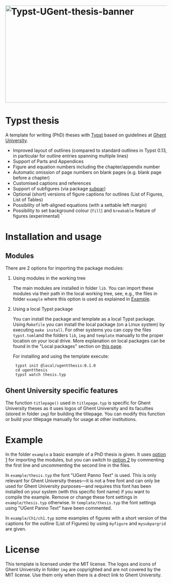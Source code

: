 <h1>
<img width="2146" height="302" alt="Typst-UGent-thesis-banner" src="https://github.com/user-attachments/assets/4d31ee26-9639-4566-9142-68ef41a2a19f" />
</h1>

# Typst thesis

A template for writing (PhD) theses with [Typst](https://typst.app/) based on guidelines at [Ghent University](https://www.ugent.be/en).

- Improved layout of outlines (compared to standard outlines in Typst 0.13, in particular for outline entries spanning multiple lines)
- Support of Parts and Appendices
- Figure and equation numbers including the chapter/appendix number
- Automatic omission of page numbers on blank pages (e.g. blank page before a chapter)
- Customised captions and references
- Support of subfigures (via package [subpar](https://typst.app/universe/package/subpar))
- Optional (short) versions of figure captions for outlines (List of Figures, List of Tables)
- Possibility of left-aligned equations (with a settable left margin)
- Possibility to set background colour (`fill`) and `breakable` feature of figures (experimental)
`

# Installation and usage

## Modules

There are 2 options for importing the package modules:

1. <a name="workingtree"></a> Using modules in the working tree 

    The main modules are installed in folder `lib`. You can import these modules via their path in the local working tree, see, e.g., the files in folder `example` where this option is used as explained in [Example](#example).

2. <a name="localpackage"></a> Using a local Typst package 

    You can install the package and template as a local Typst package. Using  `M̀akefile` you can install the local package (on a Linux system) by executing `make install`. For other systems you can copy the files `typst.toml`and the folders `lib`, `ìmg` and `template` manually to the proper location on your local drive. More explanation on local packages can be found in the "Local packages" section on [this page](https://github.com/typst/packages/#).

    For installing and using the template execute:
    
        typst init @local/ugentthesis:0.1.0  
        cd ugentthesis
        typst watch thesis.typ
 
## Ghent University specific features

The function `titlepage()` used in `titlepage.typ` is specific for Ghent University theses as it uses logos of Ghent University and its faculties (stored in folder `img`) for building the titlepage. You can modify this function or build your titlepage manually for usage at other institutions.

 
# Example

In the folder `example` a basic example of a PhD thesis is given. It uses [option 1](#workingtree) for importing the modules, but you can switch to [option 2](#localpackage) by commenting the first line and uncommenting the second line in the files.

In `example/thesis.typ` the font "UGent Panno Text" is used. This is only relevant for Ghent University theses—it is not a free font and can only be used for Ghent University purposes—and requires this font has been installed on your system (with this specific font name) if you want to compile the example. Remove or change these font settings in `example/thesis.typ` otherwise. In `template/thesis.typ` the font settings using "UGent Panno Text" have been commented.

In `example/Ch1/ch1.typ` some examples of figures with a short version of the captions for the outline (List of Figures) by using `m̀yfigure` and `mysubpargrid` are given.

# License
This template is licensed under the MIT license.
The logos and icons of Ghent University in folder `ìmg` are copyrighted and are not covered by the MIT license. Use them only when there is a direct link to Ghent University. 
